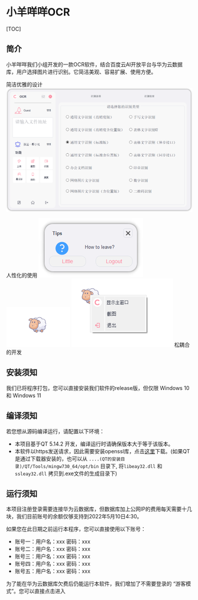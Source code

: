 # 小羊咩咩OCR
[TOC]
## 简介

小羊咩咩我们小组开发的一款OCR软件，结合百度云AI开放平台与华为云数据库，用户选择图片进行识别。它简洁美观、容易扩展、使用方便。

简洁优雅的设计
![](./README_imgs/主面板.png)

人性化的使用
![](./README_imgs/最小化1.png) 
![](./README_imgs/最小化2.png)  ![](./README_imgs/最小化3.png)
松耦合的开发




## 安装须知

我们已将程序打包，您可以直接安装我们软件的release版，但仅限 Windows 10 和 Windows 11

## 编译须知

若您想从源码编译运行，请配置以下环境：
- 本项目基于QT 5.14.2 开发，编译运行时请确保版本大于等于该版本。
- 本软件以https发送请求，因此需要安装openssl库，点击[这里](https://www.openssl.org/)下载。(如果QT是通过下载器安装的，也可以从 ```....(QT的安装目录)/QT/Tools/mingw730_64/opt/bin``` 目录下, 将```libeay32.dll``` 和 ```ssleay32.dll``` 拷贝到.exe文件的生成目录下)



## 运行须知

本项目注册登录需要连接华为云数据库，但数据库加上公网IP的费用每天需要十几块，我们目前账号的余额仅够支持到2022年5月10日4:30。

如果您在此日期之前运行本程序，您可以直接使用以下账号：

- 账号一：用户名：xxx  密码：xxx
- 账号二：用户名：xxx  密码：xxx
- 账号三：用户名：xxx  密码：xxx
- 账号四：用户名：xxx  密码：xxx
- 账号五：用户名：xxx  密码：xxx

为了能在华为云数据库欠费后仍能运行本软件，我们增加了不需要登录的 “游客模式”。您可以直接点击进入



